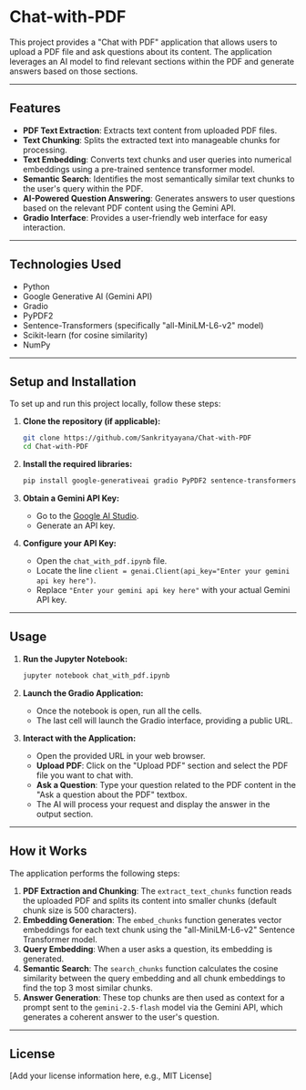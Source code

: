 # Chat-with-PDF

This project provides a "Chat with PDF" application that allows users to upload a PDF file and ask questions about its content. The application leverages an AI model to find relevant sections within the PDF and generate answers based on those sections.

---

## Features

* **PDF Text Extraction**: Extracts text content from uploaded PDF files.
* **Text Chunking**: Splits the extracted text into manageable chunks for processing.
* **Text Embedding**: Converts text chunks and user queries into numerical embeddings using a pre-trained sentence transformer model.
* **Semantic Search**: Identifies the most semantically similar text chunks to the user's query within the PDF.
* **AI-Powered Question Answering**: Generates answers to user questions based on the relevant PDF content using the Gemini API.
* **Gradio Interface**: Provides a user-friendly web interface for easy interaction.

---

## Technologies Used

* Python
* Google Generative AI (Gemini API)
* Gradio
* PyPDF2
* Sentence-Transformers (specifically "all-MiniLM-L6-v2" model)
* Scikit-learn (for cosine similarity)
* NumPy

---

## Setup and Installation

To set up and run this project locally, follow these steps:

1.  **Clone the repository (if applicable):**
    ```bash
    git clone https://github.com/Sankrityayana/Chat-with-PDF
    cd Chat-with-PDF
    ```

2.  **Install the required libraries:**
    ```bash
    pip install google-generativeai gradio PyPDF2 sentence-transformers scikit-learn numpy
    ```

3.  **Obtain a Gemini API Key:**
    * Go to the [Google AI Studio](https://aistudio.google.com/app/apikey).
    * Generate an API key.

4.  **Configure your API Key:**
    * Open the `chat_with_pdf.ipynb` file.
    * Locate the line `client = genai.Client(api_key="Enter your gemini api key here")`.
    * Replace `"Enter your gemini api key here"` with your actual Gemini API key.

---

## Usage

1.  **Run the Jupyter Notebook:**
    ```bash
    jupyter notebook chat_with_pdf.ipynb
    ```

2.  **Launch the Gradio Application:**
    * Once the notebook is open, run all the cells.
    * The last cell will launch the Gradio interface, providing a public URL.

3.  **Interact with the Application:**
    * Open the provided URL in your web browser.
    * **Upload PDF**: Click on the "Upload PDF" section and select the PDF file you want to chat with.
    * **Ask a Question**: Type your question related to the PDF content in the "Ask a question about the PDF" textbox.
    * The AI will process your request and display the answer in the output section.

---

## How it Works

The application performs the following steps:
1.  **PDF Extraction and Chunking**: The `extract_text_chunks` function reads the uploaded PDF and splits its content into smaller chunks (default chunk size is 500 characters).
2.  **Embedding Generation**: The `embed_chunks` function generates vector embeddings for each text chunk using the "all-MiniLM-L6-v2" Sentence Transformer model.
3.  **Query Embedding**: When a user asks a question, its embedding is generated.
4.  **Semantic Search**: The `search_chunks` function calculates the cosine similarity between the query embedding and all chunk embeddings to find the top 3 most similar chunks.
5.  **Answer Generation**: These top chunks are then used as context for a prompt sent to the `gemini-2.5-flash` model via the Gemini API, which generates a coherent answer to the user's question.

---

## License

[Add your license information here, e.g., MIT License]
